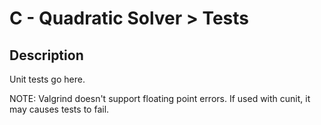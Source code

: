 
# C - Quadratic Solver > Tests

## Description
Unit tests go here.

NOTE: Valgrind doesn't support floating point errors. If used with cunit, it may causes tests to fail.
